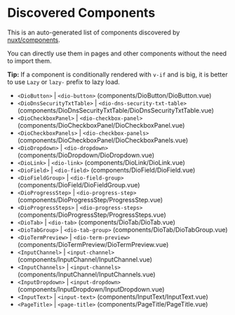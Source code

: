 # Discovered Components

This is an auto-generated list of components discovered by [nuxt/components](https://github.com/nuxt/components).

You can directly use them in pages and other components without the need to import them.

**Tip:** If a component is conditionally rendered with `v-if` and is big, it is better to use `Lazy` or `lazy-` prefix to lazy load.

- `<DioButton>` | `<dio-button>` (components/DioButton/DioButton.vue)
- `<DioDnsSecurityTxtTable>` | `<dio-dns-security-txt-table>` (components/DioDnsSecurityTxtTable/DioDnsSecurityTxtTable.vue)
- `<DioCheckboxPanel>` | `<dio-checkbox-panel>` (components/DioCheckboxPanel/DioCheckboxPanel.vue)
- `<DioCheckboxPanels>` | `<dio-checkbox-panels>` (components/DioCheckboxPanel/DioCheckboxPanels.vue)
- `<DioDropdown>` | `<dio-dropdown>` (components/DioDropdown/DioDropdown.vue)
- `<DioLink>` | `<dio-link>` (components/DioLink/DioLink.vue)
- `<DioField>` | `<dio-field>` (components/DioField/DioField.vue)
- `<DioFieldGroup>` | `<dio-field-group>` (components/DioField/DioFieldGroup.vue)
- `<DioProgressStep>` | `<dio-progress-step>` (components/DioProgressStep/ProgressStep.vue)
- `<DioProgressSteps>` | `<dio-progress-steps>` (components/DioProgressStep/ProgressSteps.vue)
- `<DioTab>` | `<dio-tab>` (components/DioTab/DioTab.vue)
- `<DioTabGroup>` | `<dio-tab-group>` (components/DioTab/DioTabGroup.vue)
- `<DioTermPreview>` | `<dio-term-preview>` (components/DioTermPreview/DioTermPreview.vue)
- `<InputChannel>` | `<input-channel>` (components/InputChannel/InputChannel.vue)
- `<InputChannels>` | `<input-channels>` (components/InputChannel/InputChannels.vue)
- `<InputDropdown>` | `<input-dropdown>` (components/InputDropdown/InputDropdown.vue)
- `<InputText>` | `<input-text>` (components/InputText/InputText.vue)
- `<PageTitle>` | `<page-title>` (components/PageTitle/PageTitle.vue)
